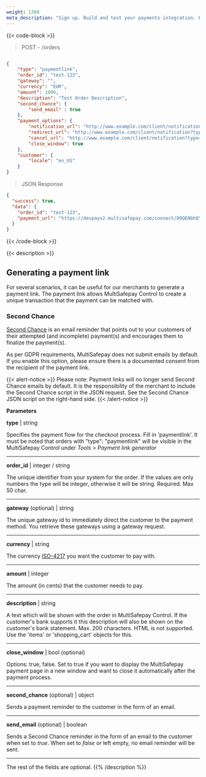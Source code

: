 ```yaml
---
weight: 1360
meta_description: "Sign up. Build and test your payments integration. Explore our products and services. Use our API Reference, SDKs, and wrappers. Get support."
---
```

{{< code-block >}}
> POST - /orders

```json

{
    "type": "paymentlink",
    "order_id": "test-123",
    "gateway": "",
    "currency": "EUR",
    "amount": 1000,
    "description": "Test Order Description",
    "second_chance": { 
        "send_email" : true
    },
    "payment_options": {
        "notification_url": "http://www.example.com/client/notification?type=notification",
        "redirect_url": "http://www.example.com/client/notification?type=redirect",
        "cancel_url": "http://www.example.com/client/notification?type=cancel",
        "close_window": true
    },
    "customer": {
        "locale": "en_US"
    }
}
```


> JSON Response


```json 
{
  "success": true,
  "data": {
    "order_id": "test-123",
    "payment_url": "https://devpayv2.multisafepay.com/connect/89QENbhQYcJoP2CO0kx6pSRrw8v2JFnTynr/?lang=nl_NL"
  }
}
```
{{< /code-block >}}

{{< description >}}
## Generating a payment link

For several scenarios, it can be useful for our merchants to generate a payment link. The payment link allows MultiSafepay Control to create a unique transaction that the payment can be matched with.

### Second Chance

[Second Chance](https://docs.multisafepay.com/tools/second-chance/how-does-it-work) is an email reminder that points out to your customers of their attempted (and incomplete) payment(s) and encourages them to finalize the payment(s).

As per GDPR requirements, MultiSafepay does not submit emails by default. If you enable this option, please ensure there is a documented consent from the recipient of the payment link.

{{< alert-notice >}} Please note: Payment links will no longer send Second Chance emails by default. It is the responsibility of the merchant to include the Second Chance script in the JSON request. See the Second Chance JSON script on the right-hand side. {{< /alert-notice >}}


**Parameters**

__type__ | string

Specifies the payment flow for the checkout process. Fill in 'paymentlink'. It must be noted that orders with "type": "paymentlink" will be visible in the MultiSafepay Control under _Tools_ > _Payment link generator_


----------------
__order_id__ | integer / string

The unique identifier from your system for the order. If the values are only numbers the type will be integer, otherwise it will be string.  Required. Max 50 char.  

----------------
__gateway__ (optional) | string 

The unique gateway id to immediately direct the customer to the payment method. You retrieve these gateways using a gateway request.

----------------
__currency__ | string

The currency [ISO-4217](https://www.iso.org/iso-4217-currency-codes.html) you want the customer to pay with. 

----------------
__amount__ | integer

The amount (in cents) that the customer needs to pay.

----------------
__description__ | string

A text which will be shown with the order in MultiSafepay Control. If the customer's bank supports it this description will also be shown on the customer's bank statement. Max. 200 characters. HTML is not supported. Use the 'items' or 'shopping_cart' objects for this.

----------------

__close_window__ | bool (optional)


Options: true, false. Set to true if you want to display the MultiSafepay payment page in a new window and want to close it automatically after the payment process.

----------------

__second_chance__ (optional) | object

Sends a payment reminder to the customer in the form of an email.

----------------

__send_email__ (optional) | boolean

Sends a Second Chance reminder in the form of an email to the customer when set to _true_. When set to _false_ or left empty, no email reminder will be sent.

----------------

The rest of the fields are optional.
{{% /description %}}